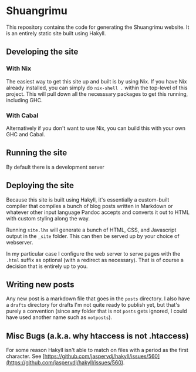 Shuangrimu
==========

This repository contains the code for generating the Shuangrimu website. It is
an entirely static site built using Hakyll.

Developing the site
------------------

### With Nix

The easiest way to get this site up and built is by using Nix. If you have Nix
already installed, you can simply do `nix-shell .` within the top-level of this
project. This will pull down all the necesssary packages to get this running,
including GHC.

### With Cabal

Alternatively if you don't want to use Nix, you can build this with your own GHC
and Cabal.

Running the site
----------------

By default there is a development server

Deploying the site
------------------

Because this site is built using Hakyll, it's essentially a custom-built
compiler that compiles a bunch of blog posts written in Markdown or whatever
other input language Pandoc accepts and converts it out to HTML with custom
styling along the way.

Running `site.lhs` will generate a bunch of HTML, CSS, and Javascript output in
the `_site` folder. This can then be served up by your choice of webserver.

In my particular case I configure the web server to serve pages with the `.html`
suffix as optional (with a redirect as necessary). That is of course a decision
that is entirely up to you.

Writing new posts
-----------------

Any new post is a markdown file that goes in the `posts` directory. I also have
a `drafts` directory for drafts I'm not quite ready to publish yet, but that's
purely a convention (since any folder that is not `posts` gets ignored, I could
have used another name such as `notposts`).

Misc Bugs (a.k.a. why htaccess is not .htaccess)
------------------------------------------------

For some reason Hakyll isn't able to match on files with a period as the first
character. See
[https://github.com/jaspervdj/hakyll/issues/560](https://github.com/jaspervdj/hakyll/issues/560).

